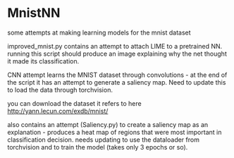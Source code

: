 # MnistNN
some attempts at making learning models for the mnist dataset

improved_mnist.py contains an attempt to attach LIME to a pretrained NN. running this script should produce an image explaining
why the net thought it made its classification.

CNN attempt learns the MNIST dataset through convolutions - at the end of the script it has an attempt to generate a saliency
map. Need to update this to load the data through torchvision.

you can download the dataset it refers to here http://yann.lecun.com/exdb/mnist/

also contains an attempt (Saliency.py) to create a saliency map as an explanation - produces a heat map of regions that were most 
important in classification decision. needs updating to use the dataloader from torchvision and to train the model (takes only
3 epochs or so).
